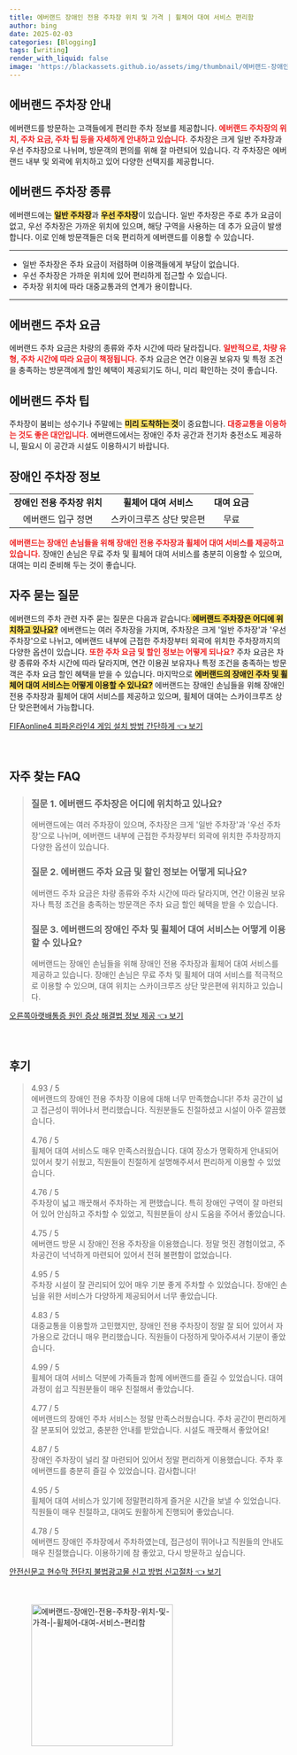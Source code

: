 ```yaml
---
title: 에버랜드 장애인 전용 주차장 위치 및 가격 | 휠체어 대여 서비스 편리함
author: bing
date: 2025-02-03
categories: [Blogging]
tags: [writing]
render_with_liquid: false
image: 'https://blackassets.github.io/assets/img/thumbnail/에버랜드-장애인-전용-주차장-위치-및-가격-|-휠체어-대여-서비스-편리함.webp'
---
```



<h2 id='에버랜드_주차장_안내'>에버랜드 주차장 안내</h2>

<p>에버랜드를 방문하는 고객들에게 편리한 주차 정보를 제공합니다. <b><span style="color: #ee2323;">에버랜드 주차장의 위치, 주차 요금, 주차 팁 등을 자세하게 안내하고 있습니다.</span></b> 주차장은 크게 일반 주차장과 우선 주차장으로 나뉘며, 방문객의 편의를 위해 잘 마련되어 있습니다. 각 주차장은 에버랜드 내부 및 외곽에 위치하고 있어 다양한 선택지를 제공합니다.</p>

<h2 id='에버랜드_주차장_종류'>에버랜드 주차장 종류</h2>

<p>에버랜드에는 <b><span style="background-color: #ffe066;">일반 주차장</span></b>과 <b><span style="background-color: #ffe066;">우선 주차장</span></b>이 있습니다. 일반 주차장은 주로 추가 요금이 없고, 우선 주차장은 가까운 위치에 있으며, 해당 구역을 사용하는 데 추가 요금이 발생합니다. 이로 인해 방문객들은 더욱 편리하게 에버랜드를 이용할 수 있습니다.</p>

<hr />

<ul>
    <li>일반 주차장은 주차 요금이 저렴하며 이용객들에게 부담이 없습니다.</li>
    <li>우선 주차장은 가까운 위치에 있어 편리하게 접근할 수 있습니다.</li>
    <li>주차장 위치에 따라 대중교통과의 연계가 용이합니다.</li>
</ul>

<hr />

<h2 id='에버랜드_주차_요금'>에버랜드 주차 요금</h2>

<p>에버랜드 주차 요금은 차량의 종류와 주차 시간에 따라 달라집니다. <b><span style="color: #ee2323;">일반적으로, 차량 유형, 주차 시간에 따라 요금이 책정됩니다.</span></b> 주차 요금은 연간 이용권 보유자 및 특정 조건을 충족하는 방문객에게 할인 혜택이 제공되기도 하니, 미리 확인하는 것이 좋습니다.</p>

<h2 id='에버랜드_주차_팁'>에버랜드 주차 팁</h2>

<p>주차장이 붐비는 성수기나 주말에는 <b><span style="background-color: #ffe066;">미리 도착하는 것</span></b>이 중요합니다. <b><span style="color: #ee2323;">대중교통을 이용하는 것도 좋은 대안입니다.</span></b> 에버랜드에서는 장애인 주차 공간과 전기차 충전소도 제공하니, 필요시 이 공간과 시설도 이용하시기 바랍니다.</p>

<h2 id='장애인_주차장_정보'>장애인 주차장 정보</h2>

<table>
    <tr>
        <td style="text-align: center; height: 17px;"><b>장애인 전용 주차장 위치</b></td>
        <td style="text-align: center; height: 17px;"><b>휠체어 대여 서비스</b></td>
        <td style="text-align: center; height: 17px;"><b>대여 요금</b></td>
    </tr>
    <tr>
        <td style="text-align: center; height: 17px;">에버랜드 입구 정면</td>
        <td style="text-align: center; height: 17px;">스카이크루즈 상단 맞은편</td>
        <td style="text-align: center; height: 17px;">무료</td>
    </tr>
</table>

<p><b><span style="color: #ee2323;">에버랜드는 장애인 손님들을 위해 장애인 전용 주차장과 휠체어 대여 서비스를 제공하고 있습니다.</span></b> 장애인 손님은 무료 주차 및 휠체어 대여 서비스를 충분히 이용할 수 있으며, 대여는 미리 준비해 두는 것이 좋습니다.</p>

<h2 id='자주_묻는_질문'>자주 묻는 질문</h2>

<p>에버랜드의 주차 관련 자주 묻는 질문은 다음과 같습니다:<b><span style="background-color: #ffe066;"> 에버랜드 주차장은 어디에 위치하고 있나요?</span></b> 에버랜드는 여러 주차장을 가지며, 주차장은 크게 '일반 주차장'과 '우선 주차장'으로 나뉘고, 에버랜드 내부에 근접한 주차장부터 외곽에 위치한 주차장까지의 다양한 옵션이 있습니다. <b><span style="color: #ee2323;">또한 주차 요금 및 할인 정보는 어떻게 되나요?</span></b> 주차 요금은 차량 종류와 주차 시간에 따라 달라지며, 연간 이용권 보유자나 특정 조건을 충족하는 방문객은 주차 요금 할인 혜택을 받을 수 있습니다. 마지막으로 <b><span style="background-color: #ffe066;">에버랜드의 장애인 주차 및 휠체어 대여 서비스는 어떻게 이용할 수 있나요?</span></b> 에버랜드는 장애인 손님들을 위해 장애인 전용 주차장과 휠체어 대여 서비스를 제공하고 있으며, 휠체어 대여는 스카이크루즈 상단 맞은편에서 가능합니다.</p>


<p><a class="click-button" title="FIFAonline4 피파온라인4 게임 설치 방법 간단하게" href="https://blackassets.github.io/posts/FIFAonline4-%ED%94%BC%ED%8C%8C%EC%98%A8%EB%9D%BC%EC%9D%B84-%EA%B2%8C%EC%9E%84-%EC%84%A4%EC%B9%98-%EB%B0%A9%EB%B2%95-%EA%B0%84%EB%8B%A8%ED%95%98%EA%B2%8C/" rel="dofollow">FIFAonline4 피파온라인4 게임 설치 방법 간단하게 👈 보기</a></p><br>
<h2 id='자주_찾는_FAQ'>자주 찾는 FAQ</h2>
<div itemscope="" itemtype="https://schema.org/FAQPage"> 
<blockquote> 
<div itemscope="" itemprop="mainEntity" itemtype="https://schema.org/Question"> 
<h3 itemprop="name">질문 1. 에버랜드 주차장은 어디에 위치하고 있나요?</h3> 
<div itemscope="" itemprop="acceptedAnswer" itemtype="https://schema.org/Answer"> 
<span itemprop="text"> 
<p>에버랜드에는 여러 주차장이 있으며, 주차장은 크게 '일반 주차장'과 '우선 주차장'으로 나뉘며, 에버랜드 내부에 근접한 주차장부터 외곽에 위치한 주차장까지 다양한 옵션이 있습니다.</p> 
</span> 
</div> 
</div> 

<div itemscope="" itemprop="mainEntity" itemtype="https://schema.org/Question"> 
<h3 itemprop="name">질문 2. 에버랜드 주차 요금 및 할인 정보는 어떻게 되나요?</h3> 
<div itemscope="" itemprop="acceptedAnswer" itemtype="https://schema.org/Answer"> 
<span itemprop="text"> 
<p>에버랜드 주차 요금은 차량 종류와 주차 시간에 따라 달라지며, 연간 이용권 보유자나 특정 조건을 충족하는 방문객은 주차 요금 할인 혜택을 받을 수 있습니다.</p> 
</span> 
</div> 
</div> 

<div itemscope="" itemprop="mainEntity" itemtype="https://schema.org/Question"> 
<h3 itemprop="name">질문 3. 에버랜드의 장애인 주차 및 휠체어 대여 서비스는 어떻게 이용할 수 있나요?</h3> 
<div itemscope="" itemprop="acceptedAnswer" itemtype="https://schema.org/Answer"> 
<span itemprop="text"> 
<p>에버랜드는 장애인 손님들을 위해 장애인 전용 주차장과 휠체어 대여 서비스를 제공하고 있습니다. 장애인 손님은 무료 주차 및 휠체어 대여 서비스를 적극적으로 이용할 수 있으며, 대여 위치는 스카이크루즈 상단 맞은편에 위치하고 있습니다.</p> 
</span> 
</div> 
</div> 

</blockquote> 
</div> 
<p><a class="click-button" title="오른쪽아랫배통증 원인 증상 해결법 정보 제공" href="https://blackassets.github.io/posts/%EC%98%A4%EB%A5%B8%EC%AA%BD%EC%95%84%EB%9E%AB%EB%B0%B0%ED%86%B5%EC%A6%9D-%EC%9B%90%EC%9D%B8-%EC%A6%9D%EC%83%81-%ED%95%B4%EA%B2%B0%EB%B2%95-%EC%A0%95%EB%B3%B4-%EC%A0%9C%EA%B3%B5/" rel="dofollow">오른쪽아랫배통증 원인 증상 해결법 정보 제공 👈 보기</a></p><br>
<h2 id='후기'>후기</h2>
<div itemscope itemtype="https://schema.org/Product">
  <blockquote>
  <div itemprop="review" itemscope itemtype="https://schema.org/Review">
      <div itemprop="reviewRating" itemscope itemtype="https://schema.org/Rating"> <span itemprop="ratingValue">4.93</span> / <span itemprop="bestRating">5</span> </div>
      <span itemprop="reviewBody">에버랜드의 장애인 전용 주차장 이용에 대해 너무 만족했습니다! 주차 공간이 넓고 접근성이 뛰어나서 편리했습니다. 직원분들도 친절하셨고 시설이 아주 깔끔했습니다.</span>
  </div>
  <br>
  <div itemprop="review" itemscope itemtype="https://schema.org/Review">
      <div itemprop="reviewRating" itemscope itemtype="https://schema.org/Rating"> <span itemprop="ratingValue">4.76</span> / <span itemprop="bestRating">5</span> </div>
      <span itemprop="reviewBody">휠체어 대여 서비스도 매우 만족스러웠습니다. 대여 장소가 명확하게 안내되어 있어서 찾기 쉬웠고, 직원들이 친절하게 설명해주셔서 편리하게 이용할 수 있었습니다.</span>
  </div>
  <br>
  <div itemprop="review" itemscope itemtype="https://schema.org/Review">
      <div itemprop="reviewRating" itemscope itemtype="https://schema.org/Rating"> <span itemprop="ratingValue">4.76</span> / <span itemprop="bestRating">5</span> </div>
      <span itemprop="reviewBody">주차장이 넓고 깨끗해서 주차하는 게 편했습니다. 특히 장애인 구역이 잘 마련되어 있어 안심하고 주차할 수 있었고, 직원분들이 상시 도움을 주어서 좋았습니다.</span>
  </div>
  <br>
  <div itemprop="review" itemscope itemtype="https://schema.org/Review">
      <div itemprop="reviewRating" itemscope itemtype="https://schema.org/Rating"> <span itemprop="ratingValue">4.75</span> / <span itemprop="bestRating">5</span> </div>
      <span itemprop="reviewBody">에버랜드 방문 시 장애인 전용 주차장을 이용했습니다. 정말 멋진 경험이었고, 주차공간이 넉넉하게 마련되어 있어서 전혀 불편함이 없었습니다.</span>
  </div>
  <br>
  <div itemprop="review" itemscope itemtype="https://schema.org/Review">
      <div itemprop="reviewRating" itemscope itemtype="https://schema.org/Rating"> <span itemprop="ratingValue">4.95</span> / <span itemprop="bestRating">5</span> </div>
      <span itemprop="reviewBody">주차장 시설이 잘 관리되어 있어 매우 기분 좋게 주차할 수 있었습니다. 장애인 손님을 위한 서비스가 다양하게 제공되어서 너무 좋았습니다.</span>
  </div>
  <br>
  <div itemprop="review" itemscope itemtype="https://schema.org/Review">
      <div itemprop="reviewRating" itemscope itemtype="https://schema.org/Rating"> <span itemprop="ratingValue">4.83</span> / <span itemprop="bestRating">5</span> </div>
      <span itemprop="reviewBody">대중교통을 이용할까 고민했지만, 장애인 전용 주차장이 정말 잘 되어 있어서 자가용으로 갔더니 매우 편리했습니다. 직원들이 다정하게 맞아주셔서 기분이 좋았습니다.</span>
  </div>
  <br>
  <div itemprop="review" itemscope itemtype="https://schema.org/Review">
      <div itemprop="reviewRating" itemscope itemtype="https://schema.org/Rating"> <span itemprop="ratingValue">4.99</span> / <span itemprop="bestRating">5</span> </div>
      <span itemprop="reviewBody">휠체어 대여 서비스 덕분에 가족들과 함께 에버랜드를 즐길 수 있었습니다. 대여 과정이 쉽고 직원분들이 매우 친절해서 좋았습니다.</span>
  </div>
  <br>
  <div itemprop="review" itemscope itemtype="https://schema.org/Review">
      <div itemprop="reviewRating" itemscope itemtype="https://schema.org/Rating"> <span itemprop="ratingValue">4.77</span> / <span itemprop="bestRating">5</span> </div>
      <span itemprop="reviewBody">에버랜드의 장애인 주차 서비스는 정말 만족스러웠습니다. 주차 공간이 편리하게 잘 분포되어 있었고, 충분한 안내를 받았습니다. 시설도 깨끗해서 좋았어요!</span>
  </div>
  <br>
  <div itemprop="review" itemscope itemtype="https://schema.org/Review">
      <div itemprop="reviewRating" itemscope itemtype="https://schema.org/Rating"> <span itemprop="ratingValue">4.87</span> / <span itemprop="bestRating">5</span> </div>
      <span itemprop="reviewBody">장애인 주차장이 널리 잘 마련되어 있어서 정말 편리하게 이용했습니다. 주차 후 에버랜드를 충분히 즐길 수 있었습니다. 감사합니다!</span>
  </div>
  <br>
  <div itemprop="review" itemscope itemtype="https://schema.org/Review">
      <div itemprop="reviewRating" itemscope itemtype="https://schema.org/Rating"> <span itemprop="ratingValue">4.95</span> / <span itemprop="bestRating">5</span> </div>
      <span itemprop="reviewBody">휠체어 대여 서비스가 있기에 정말편리하게 즐거운 시간을 보낼 수 있었습니다. 직원들이 매우 친절하고, 대여도 원활하게 진행되어 좋았습니다.</span>
  </div>
  <br>
  <div itemprop="review" itemscope itemtype="https://schema.org/Review">
      <div itemprop="reviewRating" itemscope itemtype="https://schema.org/Rating"> <span itemprop="ratingValue">4.78</span> / <span itemprop="bestRating">5</span> </div>
      <span itemprop="reviewBody">에버랜드 장애인 주차장에서 주차하였는데, 접근성이 뛰어나고 직원들의 안내도 매우 친절했습니다. 이용하기에 참 좋았고, 다시 방문하고 싶습니다.</span>
  </div>
  </blockquote>
</div>
<p><a class="click-button" title="안전신문고 현수막 전단지 불법광고물 신고 방법 신고절차" href="https://blackassets.github.io/posts/%EC%95%88%EC%A0%84%EC%8B%A0%EB%AC%B8%EA%B3%A0-%ED%98%84%EC%88%98%EB%A7%89-%EC%A0%84%EB%8B%A8%EC%A7%80-%EB%B6%88%EB%B2%95%EA%B4%91%EA%B3%A0%EB%AC%BC-%EC%8B%A0%EA%B3%A0-%EB%B0%A9%EB%B2%95-%EC%8B%A0%EA%B3%A0%EC%A0%88%EC%B0%A8/" rel="dofollow">안전신문고 현수막 전단지 불법광고물 신고 방법 신고절차 👈 보기</a></p><br>
<figure class="image"><img src="https://blackassets.github.io/assets/img/thumbnail/에버랜드-장애인-전용-주차장-위치-및-가격-|-휠체어-대여-서비스-편리함.webp" alt="에버랜드-장애인-전용-주차장-위치-및-가격-|-휠체어-대여-서비스-편리함" width="256" height="256"></figure>